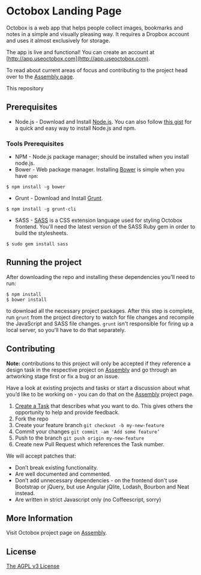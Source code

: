 Octobox Landing Page
====================

Octobox is a web app that helps people collect images, bookmarks and notes in a simple and visually pleasing way. It requires a Dropbox account and uses it almost exclusively for storage.

The app is live and functional! You can create an account at [http://app.useoctobox.com](http://app.useoctobox.com).

To read about current areas of focus and contributing to the project head over to the [Assembly page](https://assembly.com/octobox).

This repository 

## Prerequisites
* Node.js - Download and Install [Node.js](http://www.nodejs.org/download/). You can also follow [this gist](https://gist.github.com/isaacs/579814) for a quick and easy way to install Node.js and npm.

### Tools Prerequisites
* NPM - Node.js package manager; should be installed when you install node.js.
* Bower - Web package manager. Installing [Bower](http://bower.io/) is simple when you have `npm`:

```
$ npm install -g bower
```
* Grunt - Download and Install [Grunt](http://gruntjs.com).

```
$ npm install -g grunt-cli
```
* SASS - [SASS](http://sass-lang.com) is a CSS extension language used for styling Octobox frontend. You'll need the latest version of the SASS Ruby gem in order to build the stylesheets.

```
$ sudo gem install sass
```

## Running the project
After downloading the repo and installing these dependencies you'll need to run:

```
$ npm install 
$ bower install
```
to download all the necessary project packages. After this step is complete, run `grunt` from the project directory to watch for file changes and recompile the JavaScript and SASS file changes. `grunt` isn't responsible for firing up a local server, so you'll have to do that separately. 

## Contributing

**Note:** contributions to this project will only be accepted if they reference a design task in the respective project on [Assembly](https://assembly.com/octobox) and go through an artworking stage first or fix a bug or an issue. 

Have a look at existing projects and tasks or start a discussion about what you’d like to be working on - you can do that on the [Assembly](http://www.assembly.com/octobox/) project page. 

1. [Create a Task](https://assembly.com/octobox/wips/new) that describes what you want to do. This gives others the opportunity to help and provide feedback.
2. Fork the repo
3. Create your feature branch `git checkout -b my-new-feature`
4. Commit your changes `git commit -am 'Add some feature’`
5. Push to the branch `git push origin my-new-feature`
6. Create new Pull Request which references the Task number.

We will accept patches that:

* Don’t break existing functionality.
* Are well documented and commented.
* Don’t add unnecessary dependencies - on the frontend don't use Bootstrap or jQuery, but use Angular jQlite, Lodash, Bourbon and Neat instead. 
* Are written in strict Javascript only (no Coffeescript, sorry)

## More Information
Visit Octobox project page on [Assembly](http://www.assembly.com/octobox/).

## License
[The AGPL v3 License](http://www.gnu.org/licenses/agpl-3.0.html)

